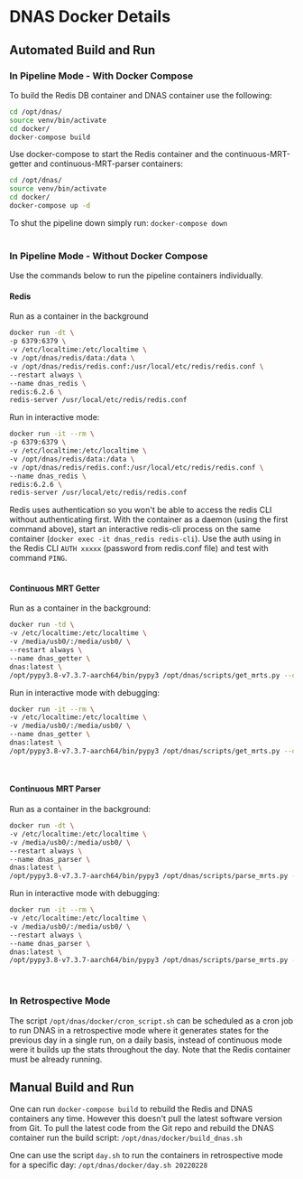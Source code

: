 # DNAS Docker Details

## Automated Build and Run

### In Pipeline Mode - With Docker Compose

To build the Redis DB container and DNAS container use the following:

```bash
cd /opt/dnas/
source venv/bin/activate
cd docker/
docker-compose build
```

Use docker-compose to start the Redis container and the continuous-MRT-getter and continuous-MRT-parser containers:

```bash
cd /opt/dnas/
source venv/bin/activate
cd docker/
docker-compose up -d
```

To shut the pipeline down simply run: `docker-compose down`  
&nbsp;

### In Pipeline Mode - Without Docker Compose

Use the commands below to run the pipeline containers individually.

#### Redis

Run as a container in the background

```bash
docker run -dt \
-p 6379:6379 \
-v /etc/localtime:/etc/localtime \
-v /opt/dnas/redis/data:/data \
-v /opt/dnas/redis/redis.conf:/usr/local/etc/redis/redis.conf \
--restart always \
--name dnas_redis \
redis:6.2.6 \
redis-server /usr/local/etc/redis/redis.conf
```

Run in interactive mode:

```bash
docker run -it --rm \
-p 6379:6379 \
-v /etc/localtime:/etc/localtime \
-v /opt/dnas/redis/data:/data \
-v /opt/dnas/redis/redis.conf:/usr/local/etc/redis/redis.conf \
--name dnas_redis \
redis:6.2.6 \
redis-server /usr/local/etc/redis/redis.conf
```

Redis uses authentication so you won't be able to access the redis CLI without authenticating first. With the container as a daemon (using the first command above), start an interactive redis-cli process on the same container (`docker exec -it dnas_redis redis-cli`). Use the auth using in the Redis CLI `AUTH xxxxx` (password from redis.conf file) and test with command `PING`.  
&nbsp;

#### Continuous MRT Getter

Run as a container in the background:

```bash
docker run -td \
-v /etc/localtime:/etc/localtime \
-v /media/usb0/:/media/usb0/ \
--restart always \
--name dnas_getter \
dnas:latest \
/opt/pypy3.8-v7.3.7-aarch64/bin/pypy3 /opt/dnas/scripts/get_mrts.py --continuous --update
```

Run in interactive mode with debugging:

```bash
docker run -it --rm \
-v /etc/localtime:/etc/localtime \
-v /media/usb0/:/media/usb0/ \
--name dnas_getter \
dnas:latest \
/opt/pypy3.8-v7.3.7-aarch64/bin/pypy3 /opt/dnas/scripts/get_mrts.py --continuous --update --debug
```
&nbsp;

#### Continuous MRT Parser

Run as a container in the background:

```bash
docker run -dt \
-v /etc/localtime:/etc/localtime \
-v /media/usb0/:/media/usb0/ \
--restart always \
--name dnas_parser \
dnas:latest \
/opt/pypy3.8-v7.3.7-aarch64/bin/pypy3 /opt/dnas/scripts/parse_mrts.py --update --continuous --remove
```

Run in interactive mode with debugging:

```bash
docker run -it --rm \
-v /etc/localtime:/etc/localtime \
-v /media/usb0/:/media/usb0/ \
--restart always \
--name dnas_parser \
dnas:latest \
/opt/pypy3.8-v7.3.7-aarch64/bin/pypy3 /opt/dnas/scripts/parse_mrts.py --update --continuous --remove --debug
```
&nbsp;

### In Retrospective Mode

The script `/opt/dnas/docker/cron_script.sh` can be scheduled as a cron job to run DNAS in a retrospective mode where it generates states for the previous day in a single run, on a daily basis, instead of continuous mode were it builds up the stats throughout the day. Note that the Redis container must be already running.

## Manual Build and Run

One can run `docker-compose build` to rebuild the Redis and DNAS containers any time. However this doesn't pull the latest software version from Git. To pull the latest code from the Git repo and rebuild the DNAS container run the build script: `/opt/dnas/docker/build_dnas.sh`

One can use the script `day.sh` to run the containers in retrospective mode for a specific day: `/opt/dnas/docker/day.sh 20220228`
&nbsp;

